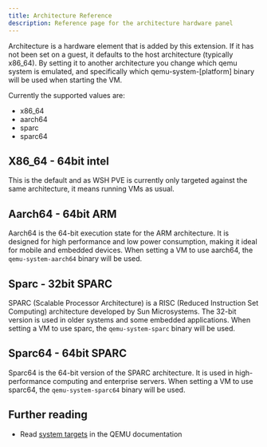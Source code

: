 ```yaml
---
title: Architecture Reference
description: Reference page for the architecture hardware panel
---
```


Architecture is a hardware element that is added by this extension.
If it has not been set on a guest, it defaults to the host architecture (typically x86_64).
By setting it to another architecture you change which qemu system is emulated, and specifically which qemu-system-[platform] binary will be used when starting the VM.

Currently the supported values are:

- x86_64
- aarch64
- sparc
- sparc64

## X86_64 - 64bit intel

This is the default and as WSH PVE is currently only targeted against the same architecture, it means running VMs as usual.

## Aarch64 - 64bit ARM

Aarch64 is the 64-bit execution state for the ARM architecture. It is designed for high performance and low power consumption, making it ideal for mobile and embedded devices. When setting a VM to use aarch64, the `qemu-system-aarch64` binary will be used.

## Sparc - 32bit SPARC

SPARC (Scalable Processor Architecture) is a RISC (Reduced Instruction Set Computing) architecture developed by Sun Microsystems. The 32-bit version is used in older systems and some embedded applications. When setting a VM to use sparc, the `qemu-system-sparc` binary will be used.

## Sparc64 - 64bit SPARC

Sparc64 is the 64-bit version of the SPARC architecture. It is used in high-performance computing and enterprise servers. When setting a VM to use sparc64, the `qemu-system-sparc64` binary will be used.

## Further reading

- Read [system targets](https://www.qemu.org/docs/master/system/targets.html) in the QEMU documentation
